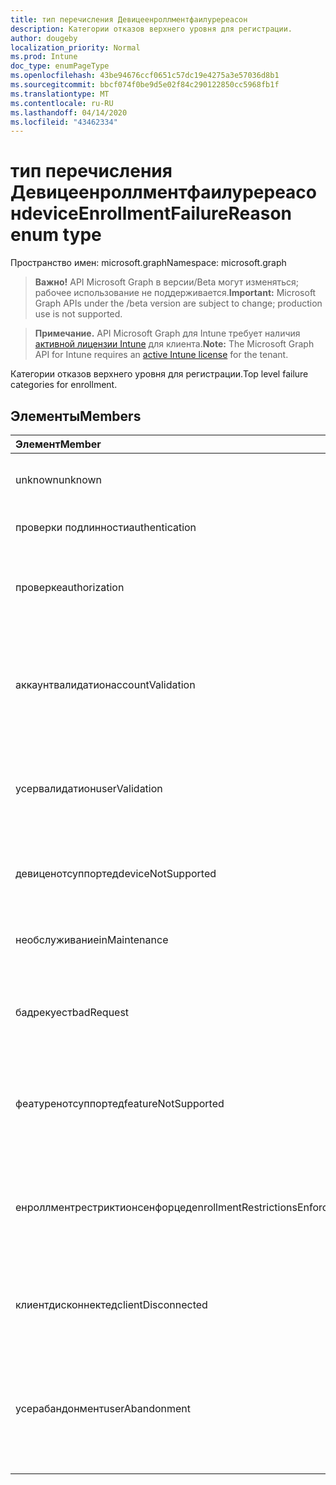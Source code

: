 ```yaml
---
title: тип перечисления Девицеенроллментфаилуререасон
description: Категории отказов верхнего уровня для регистрации.
author: dougeby
localization_priority: Normal
ms.prod: Intune
doc_type: enumPageType
ms.openlocfilehash: 43be94676ccf0651c57dc19e4275a3e57036d8b1
ms.sourcegitcommit: bbcf074f0be9d5e02f84c290122850cc5968fb1f
ms.translationtype: MT
ms.contentlocale: ru-RU
ms.lasthandoff: 04/14/2020
ms.locfileid: "43462334"
---
```

# <a name="deviceenrollmentfailurereason-enum-type"></a><span data-ttu-id="2444f-103">тип перечисления Девицеенроллментфаилуререасон</span><span class="sxs-lookup"><span data-stu-id="2444f-103">deviceEnrollmentFailureReason enum type</span></span>

<span data-ttu-id="2444f-104">Пространство имен: microsoft.graph</span><span class="sxs-lookup"><span data-stu-id="2444f-104">Namespace: microsoft.graph</span></span>

> <span data-ttu-id="2444f-105">**Важно!** API Microsoft Graph в версии/Beta могут изменяться; рабочее использование не поддерживается.</span><span class="sxs-lookup"><span data-stu-id="2444f-105">**Important:** Microsoft Graph APIs under the /beta version are subject to change; production use is not supported.</span></span>

> <span data-ttu-id="2444f-106">**Примечание.** API Microsoft Graph для Intune требует наличия [активной лицензии Intune](https://go.microsoft.com/fwlink/?linkid=839381) для клиента.</span><span class="sxs-lookup"><span data-stu-id="2444f-106">**Note:** The Microsoft Graph API for Intune requires an [active Intune license](https://go.microsoft.com/fwlink/?linkid=839381) for the tenant.</span></span>

<span data-ttu-id="2444f-107">Категории отказов верхнего уровня для регистрации.</span><span class="sxs-lookup"><span data-stu-id="2444f-107">Top level failure categories for enrollment.</span></span>

## <a name="members"></a><span data-ttu-id="2444f-108">Элементы</span><span class="sxs-lookup"><span data-stu-id="2444f-108">Members</span></span>
|<span data-ttu-id="2444f-109">Элемент</span><span class="sxs-lookup"><span data-stu-id="2444f-109">Member</span></span>|<span data-ttu-id="2444f-110">Значение</span><span class="sxs-lookup"><span data-stu-id="2444f-110">Value</span></span>|<span data-ttu-id="2444f-111">Описание</span><span class="sxs-lookup"><span data-stu-id="2444f-111">Description</span></span>|
|:---|:---|:---|
|<span data-ttu-id="2444f-112">unknown</span><span class="sxs-lookup"><span data-stu-id="2444f-112">unknown</span></span>|<span data-ttu-id="2444f-113">нуль</span><span class="sxs-lookup"><span data-stu-id="2444f-113">0</span></span>|<span data-ttu-id="2444f-114">Значение по умолчанию, причина сбоя неизвестна.</span><span class="sxs-lookup"><span data-stu-id="2444f-114">Default value, failure reason is unknown.</span></span>|
|<span data-ttu-id="2444f-115">проверки подлинности</span><span class="sxs-lookup"><span data-stu-id="2444f-115">authentication</span></span>|<span data-ttu-id="2444f-116">1,1</span><span class="sxs-lookup"><span data-stu-id="2444f-116">1</span></span>|<span data-ttu-id="2444f-117">Ошибка проверки подлинности</span><span class="sxs-lookup"><span data-stu-id="2444f-117">Authentication failed</span></span>|
|<span data-ttu-id="2444f-118">проверке</span><span class="sxs-lookup"><span data-stu-id="2444f-118">authorization</span></span>|<span data-ttu-id="2444f-119">2</span><span class="sxs-lookup"><span data-stu-id="2444f-119">2</span></span>|<span data-ttu-id="2444f-120">Вызов прошел проверку подлинности, но не авторизован для регистрации.</span><span class="sxs-lookup"><span data-stu-id="2444f-120">Call was authenticated, but not authorized to enroll.</span></span>|
|<span data-ttu-id="2444f-121">аккаунтвалидатион</span><span class="sxs-lookup"><span data-stu-id="2444f-121">accountValidation</span></span>|<span data-ttu-id="2444f-122">4</span><span class="sxs-lookup"><span data-stu-id="2444f-122">3</span></span>|<span data-ttu-id="2444f-123">Не удалось проверить учетную запись для регистрации.</span><span class="sxs-lookup"><span data-stu-id="2444f-123">Failed to validate the account for enrollment.</span></span> <span data-ttu-id="2444f-124">(Учетная запись заблокирована, регистрация не включена)</span><span class="sxs-lookup"><span data-stu-id="2444f-124">(Account blocked, enrollment not enabled)</span></span>|
|<span data-ttu-id="2444f-125">усервалидатион</span><span class="sxs-lookup"><span data-stu-id="2444f-125">userValidation</span></span>|<span data-ttu-id="2444f-126">4 </span><span class="sxs-lookup"><span data-stu-id="2444f-126">4</span></span>|<span data-ttu-id="2444f-127">Не удалось проверить пользователя.</span><span class="sxs-lookup"><span data-stu-id="2444f-127">User could not be validated.</span></span> <span data-ttu-id="2444f-128">(Пользователь не существует, отсутствует лицензия)</span><span class="sxs-lookup"><span data-stu-id="2444f-128">(User does not exist, missing license)</span></span>|
|<span data-ttu-id="2444f-129">девиценотсуппортед</span><span class="sxs-lookup"><span data-stu-id="2444f-129">deviceNotSupported</span></span>|<span data-ttu-id="2444f-130">5 </span><span class="sxs-lookup"><span data-stu-id="2444f-130">5</span></span>|<span data-ttu-id="2444f-131">Устройство не поддерживается для управления мобильными устройствами.</span><span class="sxs-lookup"><span data-stu-id="2444f-131">Device is not supported for mobile device management.</span></span>|
|<span data-ttu-id="2444f-132">необслуживание</span><span class="sxs-lookup"><span data-stu-id="2444f-132">inMaintenance</span></span>|<span data-ttu-id="2444f-133">6 </span><span class="sxs-lookup"><span data-stu-id="2444f-133">6</span></span>|<span data-ttu-id="2444f-134">Учетная запись находится в состоянии обслуживания.</span><span class="sxs-lookup"><span data-stu-id="2444f-134">Account is in maintenance.</span></span>|
|<span data-ttu-id="2444f-135">бадрекуест</span><span class="sxs-lookup"><span data-stu-id="2444f-135">badRequest</span></span>|<span data-ttu-id="2444f-136">7 </span><span class="sxs-lookup"><span data-stu-id="2444f-136">7</span></span>|<span data-ttu-id="2444f-137">Клиент отправил запрос, который не распознаются или не поддерживается службой.</span><span class="sxs-lookup"><span data-stu-id="2444f-137">Client sent a request that is not understood/supported by the service.</span></span>|
|<span data-ttu-id="2444f-138">феатуренотсуппортед</span><span class="sxs-lookup"><span data-stu-id="2444f-138">featureNotSupported</span></span>|<span data-ttu-id="2444f-139">8 </span><span class="sxs-lookup"><span data-stu-id="2444f-139">8</span></span>|<span data-ttu-id="2444f-140">Функции, используемые этой регистрацией, не поддерживаются для этой учетной записи.</span><span class="sxs-lookup"><span data-stu-id="2444f-140">Feature(s) used by this enrollment are not supported for this account.</span></span>|
|<span data-ttu-id="2444f-141">енроллментрестриктионсенфорцед</span><span class="sxs-lookup"><span data-stu-id="2444f-141">enrollmentRestrictionsEnforced</span></span>|<span data-ttu-id="2444f-142">9 </span><span class="sxs-lookup"><span data-stu-id="2444f-142">9</span></span>|<span data-ttu-id="2444f-143">Ограничения на регистрацию, настроенные администратором, заблокировали эту регистрацию.</span><span class="sxs-lookup"><span data-stu-id="2444f-143">Enrollment restrictions configured by admin blocked this enrollment.</span></span>|
|<span data-ttu-id="2444f-144">клиентдисконнектед</span><span class="sxs-lookup"><span data-stu-id="2444f-144">clientDisconnected</span></span>|<span data-ttu-id="2444f-145">10 </span><span class="sxs-lookup"><span data-stu-id="2444f-145">10</span></span>|<span data-ttu-id="2444f-146">Превышено время ожидания клиента, или Регистрация прервана ендусер.</span><span class="sxs-lookup"><span data-stu-id="2444f-146">Client timed out or enrollment was aborted by enduser.</span></span>|
|<span data-ttu-id="2444f-147">усерабандонмент</span><span class="sxs-lookup"><span data-stu-id="2444f-147">userAbandonment</span></span>|<span data-ttu-id="2444f-148">11 </span><span class="sxs-lookup"><span data-stu-id="2444f-148">11</span></span>|<span data-ttu-id="2444f-149">Регистрация отменена ендусер.</span><span class="sxs-lookup"><span data-stu-id="2444f-149">Enrollment was abandoned by enduser.</span></span> <span data-ttu-id="2444f-150">(Ендусер запустил входящую миграцию, но не смог выполнить ее своевременно)</span><span class="sxs-lookup"><span data-stu-id="2444f-150">(Enduser started onboarding but failed to complete it in timely manner)</span></span>|



